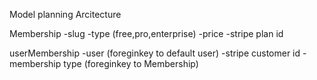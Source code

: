 Model planning Arcitecture

Membership
    -slug
    -type (free,pro,enterprise)
    -price
    -stripe plan id 

userMembership
    -user                      (foreginkey to default user)
    -stripe customer id
    -membership type           (foreginkey to Membership)